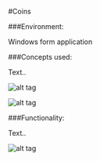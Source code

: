 #Coins

###Environment:

Windows form application

###Concepts used:

Text..

![alt tag](https://raw.github.com/andrewjhinger/Coins/master/coinscode.JPG)

![alt tag](https://raw.github.com/andrewjhinger/Coins/master/coinscode2.JPG)

###Functionality:

Text..

![alt tag](https://raw.github.com/andrewjhinger/Coins/master/coinsform.JPG)
